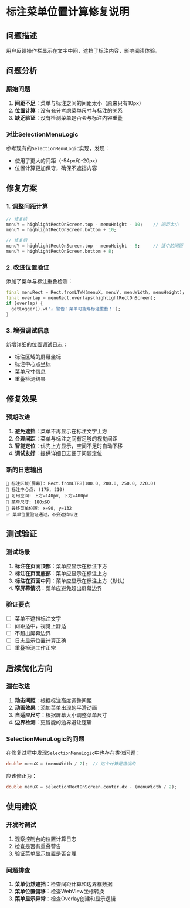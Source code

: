 # 标注菜单位置计算修复说明

## 问题描述
用户反馈操作栏显示在文字中间，遮挡了标注内容，影响阅读体验。

## 问题分析

### 原始问题
1. **间距不足**：菜单与标注之间的间距太小（原来只有10px）
2. **位置计算**：没有充分考虑菜单尺寸与标注的关系
3. **缺乏验证**：没有检测菜单是否会与标注内容重叠

### 对比SelectionMenuLogic
参考现有的`SelectionMenuLogic`实现，发现：
- 使用了更大的间距（-54px和-20px）
- 位置计算更加保守，确保不遮挡内容

## 修复方案

### 1. 调整间距计算
```dart
// 修复前
menuY = highlightRectOnScreen.top - menuHeight - 10;    // 间距太小
menuY = highlightRectOnScreen.bottom + 10;

// 修复后  
menuY = highlightRectOnScreen.top - menuHeight - 8;     // 适中的间距
menuY = highlightRectOnScreen.bottom + 8;
```

### 2. 改进位置验证
添加了菜单与标注重叠检测：
```dart
final menuRect = Rect.fromLTWH(menuX, menuY, menuWidth, menuHeight);
final overlap = menuRect.overlaps(highlightRectOnScreen);
if (overlap) {
  getLogger().w('⚠️ 警告：菜单可能与标注重叠！');
}
```

### 3. 增强调试信息
新增详细的位置调试日志：
- 标注区域的屏幕坐标
- 标注中心点坐标
- 菜单尺寸信息
- 重叠检测结果

## 修复效果

### 预期改进
1. **避免遮挡**：菜单不再显示在标注文字上方
2. **合理间距**：菜单与标注之间有足够的视觉间距
3. **智能定位**：优先上方显示，空间不足时自动下移
4. **调试友好**：提供详细日志便于问题定位

### 新的日志输出
```
📍 标注区域(屏幕): Rect.fromLTRB(100.0, 200.0, 250.0, 220.0)
📍 标注中心点: (175, 210)
📍 可用空间: 上方=140px, 下方=400px
📍 菜单尺寸: 180x60
📍 最终菜单位置: x=90, y=132
✅ 菜单位置验证通过，不会遮挡标注
```

## 测试验证

### 测试场景
1. **标注在页面顶部**：菜单应显示在标注下方
2. **标注在页面底部**：菜单应显示在标注上方  
3. **标注在页面中间**：菜单应显示在标注上方（默认）
4. **窄屏幕情况**：菜单应避免超出屏幕边界

### 验证要点
- [ ] 菜单不遮挡标注文字
- [ ] 间距适中，视觉上舒适
- [ ] 不超出屏幕边界
- [ ] 日志显示位置计算正确
- [ ] 重叠检测工作正常

## 后续优化方向

### 潜在改进
1. **动态间距**：根据标注高度调整间距
2. **动画效果**：添加菜单出现的平滑动画
3. **自适应尺寸**：根据屏幕大小调整菜单尺寸
4. **边界检测**：更智能的边界避让逻辑

### SelectionMenuLogic的问题
在修复过程中发现`SelectionMenuLogic`中也存在类似问题：
```dart
double menuX = (menuWidth / 2);  // 这个计算是错误的
```
应该修正为：
```dart
double menuX = selectionRectOnScreen.center.dx - (menuWidth / 2);
```

## 使用建议

### 开发时调试
1. 观察控制台的位置计算日志
2. 检查是否有重叠警告
3. 验证菜单显示位置是否合理

### 问题排查
1. **菜单仍然遮挡**：检查间距计算和边界框数据
2. **菜单位置偏移**：检查WebView坐标转换
3. **菜单显示异常**：检查Overlay创建和显示逻辑 